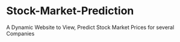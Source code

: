 # Stock-Market-Prediction
A Dynamic Website to View, Predict Stock Market Prices for several Companies
